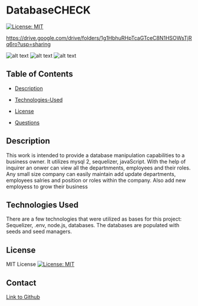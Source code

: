 # DatabaseCHECK

[![License: MIT](https://img.shields.io/badge/License-MIT-yellow.svg)](https://opensource.org/licenses/MIT)

https://drive.google.com/drive/folders/1g1HbhuRHpTcaGTceC8N1HSOWsTjRq6ro?usp=sharing


![alt text](./Assets/Database1-01.jpg)
![alt text](./Assets/Database2-01.jpg)
![alt text](./Assets/Database3-01.jpg)

## Table of Contents

- [Description](#description)

- [Technologies-Used](#technologies-used)

- [License](#license)

- [Questions](#questions)

## Description

This work is intended to provide a database manipulation capabilities to a business owner. It utilizes mysql 2, sequelizer, javaScript. With the help of inquirer an onwer can view all the departnments, employees and their roles. Any small size company can easily maintain add update departments, employees salries and position or roles within the company. Also add new employess to grow their business


## Technologies Used

There are a few technologies that were utilized as bases for this project: Sequelizer, .env, node.js, databases. The databases are populated with seeds and seed managers. 

## License

MIT License
[![License: MIT](https://img.shields.io/badge/License-MIT-yellow.svg)](https://opensource.org/licenses/MIT)

## Contact


[Link to Github](https://github.com/anna071387)
